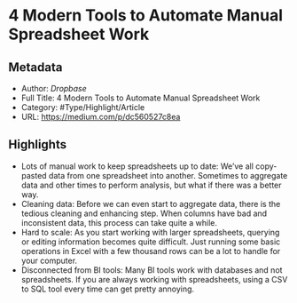 # 4 Modern Tools to Automate Manual Spreadsheet Work

## Metadata

* Author: *Dropbase*
* Full Title: 4 Modern Tools to Automate Manual Spreadsheet Work
* Category: #Type/Highlight/Article
* URL: https://medium.com/p/dc560527c8ea

## Highlights

* Lots of manual work to keep spreadsheets up to date: We’ve all copy-pasted data from one spreadsheet into another. Sometimes to aggregate data and other times to perform analysis, but what if there was a better way.
* Cleaning data: Before we can even start to aggregate data, there is the tedious cleaning and enhancing step. When columns have bad and inconsistent data, this process can take quite a while.
* Hard to scale: As you start working with larger spreadsheets, querying or editing information becomes quite difficult. Just running some basic operations in Excel with a few thousand rows can be a lot to handle for your computer.
* Disconnected from BI tools: Many BI tools work with databases and not spreadsheets. If you are always working with spreadsheets, using a CSV to SQL tool every time can get pretty annoying.
